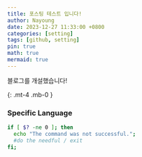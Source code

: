 ```yaml
---
title: 포스팅 테스트 입니다!
author: Nayoung
date: 2023-12-27 11:33:00 +0800
categories: [setting]
tags: [github, setting]
pin: true
math: true
mermaid: true
---
```


블로그를 개설했습니다!

{: .mt-4 .mb-0 }



### Specific Language

```bash
if [ $? -ne 0 ]; then
  echo "The command was not successful.";
  #do the needful / exit
fi;
```

### 

